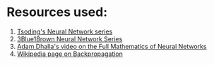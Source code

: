 # Resources used:

1. [Tsoding's Neural Network series](https://www.youtube.com/playlist?list=PLpM-Dvs8t0VZPZKggcql-MmjaBdZKeDMw)
2. [3Blue1Brown Neural Network Series](https://www.youtube.com/playlist?list=PLZHQObOWTQDNU6R1_67000Dx_ZCJB-3pi)
3. [Adam Dhalla's video on the Full Mathematics of Neural Networks](https://www.youtube.com/watch?v=Ixl3nykKG9M&t=4392s)
4. [Wikipedia page on Backpropagation](https://en.wikipedia.org/wiki/Backpropagation)
